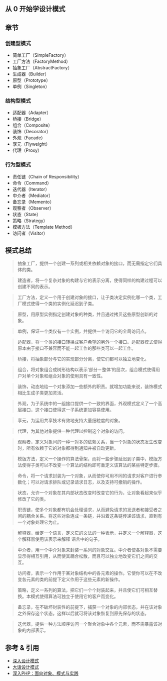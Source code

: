 ## 从 0 开始学设计模式

## 章节
### 创建型模式
- 简单工厂（SimpleFactory）
- 工厂方法（FactoryMethod）
- 抽象工厂（AbstractFactory）
- 生成器（Builder）
- 原型（Prototype）
- 单例（Singleton）

### 结构型模式
- 适配器（Adapter）
- 桥接（Bridge）
- 组合（Composite）
- 装饰（Decorator）
- 外观（Facade）
- 享元（Flyweight）
- 代理（Proxy）

### 行为型模式
- 责任链（Chain of Responsibility）
- 命令（Command）
- 迭代器（Iterator）
- 中介者（Mediator）
- 备忘录（Memento）
- 观察者（Observer）
- 状态（State）
- 策略（Strategy）
- 模板方法（Template Method）
- 访问者（Visitor）

## 模式总结
> 抽象工厂，提供一个创建一系列或相关依赖对象的接口，而无需指定它们具体的类。

> 建造者，将一个复杂对象的构建与它的表示分离，使得同样的构建过程可以创建不同的表示。

> 工厂方法，定义一个用于创建对象的接口，让子类决定实例化哪一个类，工厂模式使得一个类的实例化延迟到子类。

> 原型，用原型实例指定创建对象的种类，并且通过拷贝这些原型创新的对象。

> 单例，保证一个类仅有一个实例，并提供一个访问它的全局访问点。

> 适配器，将一个类的接口转换成客户希望的另外一个接口。适配器模式使得原本由于接口不兼容而不能一起工作的那些类可以一起工作。

> 桥接，将抽象部分与它的实现部分分离，使它们都可以独立地变化。

> 组合，将对象组合成树形结构以表示‘部分－整体’的层次，组合模式使得用户对单个对象和组合对象的使用具有一致性。

> 装饰，动态地给一个对象添加一些额外的职责。就增加功能来说，装饰模式相比生成子类更加灵活。

> 外观，为子系统中的一组接口提供一个一致的界面，外观模式定义了一个高层接口，这个接口使得这一子系统更加容易使用。

> 享元，为运用共享技术有效地支持大量细粒度的对象。

> 代理，为其他对象提供一种代理以控制这个对象的访问。

> 观察者，定义对象间的一种一对多的依赖关系，当一个对象的状态发生改变时，所有依赖于它的对象都得到通知并被自动更新。

> 模版方法，定义一个操作的算法骨架，而将一些步骤延迟到子类中，模版方法使得子类可以不改变一个算法的结构即可重定义该算法的某些特定步骤。

> 命令，将一个请求封装为一个对象，从而使你可用不同的请求对客户进行参数化；可以对请求排队或记录请求日志，以及支持可撤销的操作。

> 状态，允许一个对象在其内部状态改变时改变它的行为，让对象看起来似乎修改了它的类。

> 职责链，使多个对象都有机会处理请求，从而避免请求的发送者和接受者之间的耦合关系。将这些对象连成一条链，并沿着这条链传递该请求，直到有一个对象处理它为止。

> 解释器，给定一个语言，定义它的文法的一种表示，并定义一个解释器，这个解释器使用该表示来解释 语言中的句子。

> 中介者，用一个中介对象来封装一系列的对象交互。中介者使各对象不需要显示得相互引用，从而使其耦合松散，而且可以独立地改变它们之间的交互。

> 访问者，表示一个作用于某对象结构中的各元素的操作。它使你可以在不改变各元素的类的前提下定义作用于这些元素的新操作。

> 策略，定义一系列的算法，把它们一个个封装起来，并且使它们可相互替换。本模式使得算法可独立于使用它的客户而变化。

> 备忘录，在不破坏封装性的前提下，捕获一个对象的内部状态，并在该对象之外保存这个状态。这样以后就可将该对象恢复到原先保存的状态。

> 迭代器，提供一种方法顺序访问一个聚合对象中各个元素，而不需暴露该对象的内部表示。

## 参考 & 引用
- [深入设计模式](https://max.book118.com/html/2021/0730/8050073060003126.shtm)
- [大话设计模式](https://item.jd.com/10079261.html)
- [深入PHP：面向对象、模式与实践](https://item.jd.com/10794350.html)